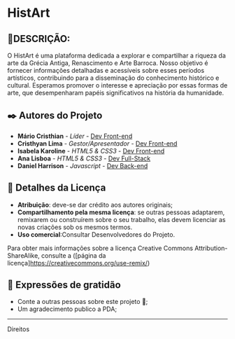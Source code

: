 # HistArt
## 📌DESCRIÇÃO:
O HistArt é uma plataforma dedicada a explorar e compartilhar a riqueza da arte da Grécia Antiga, Renascimento e Arte Barroca. Nosso objetivo é fornecer informações detalhadas e acessíveis sobre esses períodos artísticos, contribuindo para a disseminação do conhecimento histórico e cultural. Esperamos promover o interesse e apreciação por essas formas de arte, que desempenharam papéis significativos na história da humanidade.


## ✒️ Autores do Projeto
* **Mário Cristhian** - *Líder* - [Dev Front-end](https://github.com/linkParaPerfil)
* **Cristhyan Lima** - *Gestor/Apresentador* - [Dev Front-end](https://github.com/linkParaPerfil)
* **Isabela Karoline** - *HTML5 & CSS3* - [Dev Front-end](https://github.com/linkParaPerfil)
* **Ana Lisboa** - *HTML5 & CSS3* - [Dev Full-Stack](https://github.com/linkParaPerfil)
* **Daniel Harrison** - *Javascript* - [Dev Back-end](https://github.com/linkParaPerfil)



## 📄 Detalhes da Licença

- **Atribuição**: deve-se dar crédito aos autores originais;
- **Compartilhamento pela mesma licença**: se outras pessoas adaptarem, remixarem ou construírem sobre o seu trabalho, elas devem licenciar as novas criações sob os mesmos termos.
- **Uso comercial**:Consultar Desenvolvedores do Projeto.

Para obter mais informações sobre a licença Creative Commons Attribution-ShareAlike, consulte a ([página da licença]https://creativecommons.org/use-remix/)

## 🎁 Expressões de gratidão

* Conte a outras pessoas sobre este projeto 📢;
* Um agradecimento publico a PDA;


---
Direitos
